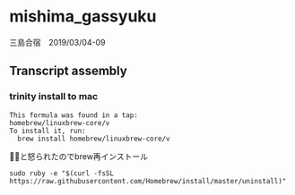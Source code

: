 # mishima_gassyuku
三島合宿　2019/03/04-09

## Transcript assembly

### trinity install to mac

```
This formula was found in a tap:
homebrew/linuxbrew-core/v
To install it, run:
  brew install homebrew/linuxbrew-core/v
```

と怒られたのでbrew再インストール

`sudo ruby -e "$(curl -fsSL https://raw.githubusercontent.com/Homebrew/install/master/uninstall)"`
